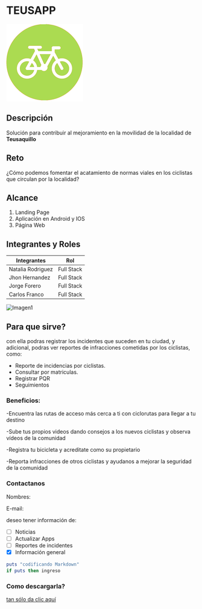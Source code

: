# TEUSAPP
![Teusapp Logo](https://github.com/carfra/PersonalDevelopment/blob/master/Logo3.png)
## Descripción
Solución para contribuir al mejoramiento en la movilidad de la localidad de **Teusaquillo**
## Reto
¿Cómo podemos fomentar el acatamiento de normas viales en los ciclistas que circulan por la localidad?
## Alcance
1. Landing Page
1. Aplicación en Android y IOS
1. Página Web

## Integrantes y Roles

| Integrantes    | Rol   |
|----------------------|-----------|
|   Natalia Rodriguez   |Full Stack|
|   Jhon Hernandez  |Full Stack|
|Jorge Forero |Full Stack|
|Carlos Franco |Full Stack|


![Imagen1](https://user-images.githubusercontent.com/42304733/44003083-67847130-9e12-11e8-84f0-5c22fdb22111.png)

## Para que sirve?
con ella podras registrar los incidentes que suceden en tu ciudad, y adicional, podras ver reportes de infracciones cometidas por los
ciclistas, como:

* Reporte de incidencias por ciclistas.
* Consultar por matriculas.
* Registrar PQR
* Seguimientos

### Beneficios:

-Encuentra las rutas de acceso más cerca a ti con ciclorutas para llegar a tu destino

-Sube tus propios videos dando consejos a los nuevos ciclistas y observa vídeos de la comunidad 

-Registra tu bicicleta y acreditate como su propietario

-Reporta infracciones de otros ciclistas y ayudanos a mejorar la seguridad de la comunidad

### Contactanos

Nombres: 

E-mail:

deseo tener información de:

- [ ] Noticias
- [ ] Actualizar Apps
- [ ] Reportes de incidentes
- [x] Información general

``` Ruby
puts "codificando Markdown"
if puts then ingreso
```


### Como descargarla?
[tan sólo da clic aquí](https://www.microsoft.com/en-us/windows/windows-10-apps)

